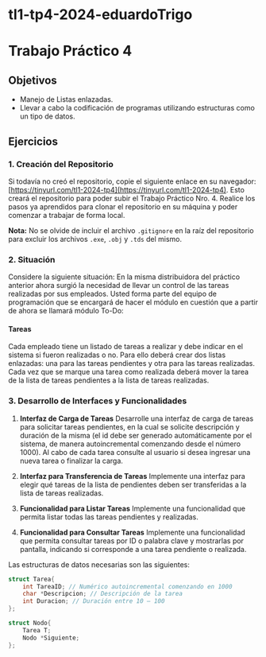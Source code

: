 # tl1-tp4-2024-eduardoTrigo

# Trabajo Práctico 4

## Objetivos
- Manejo de Listas enlazadas.
- Llevar a cabo la codificación de programas utilizando estructuras como un tipo de datos.

## Ejercicios

### 1. Creación del Repositorio
Si todavía no creó el repositorio, copie el siguiente enlace en su navegador: [https://tinyurl.com/tl1-2024-tp4](https://tinyurl.com/tl1-2024-tp4). Esto creará el repositorio para poder subir el Trabajo Práctico Nro. 4. Realice los pasos ya aprendidos para clonar el repositorio en su máquina y poder comenzar a trabajar de forma local.

**Nota:** No se olvide de incluir el archivo `.gitignore` en la raíz del repositorio para excluir los archivos `.exe`, `.obj` y `.tds` del mismo.

### 2. Situación
Considere la siguiente situación: En la misma distribuidora del práctico anterior ahora surgió la necesidad de llevar un control de las tareas realizadas por sus empleados. Usted forma parte del equipo de programación que se encargará de hacer el módulo en cuestión que a partir de ahora se llamará módulo To-Do:

#### Tareas
Cada empleado tiene un listado de tareas a realizar y debe indicar en el sistema si fueron realizadas o no. Para ello deberá crear dos listas enlazadas: una para las tareas pendientes y otra para las tareas realizadas. Cada vez que se marque una tarea como realizada deberá mover la tarea de la lista de tareas pendientes a la lista de tareas realizadas.

### 3. Desarrollo de Interfaces y Funcionalidades

1. **Interfaz de Carga de Tareas**
   Desarrolle una interfaz de carga de tareas para solicitar tareas pendientes, en la cual se solicite descripción y duración de la misma (el id debe ser generado automáticamente por el sistema, de manera autoincremental comenzando desde el número 1000). Al cabo de cada tarea consulte al usuario si desea ingresar una nueva tarea o finalizar la carga.

2. **Interfaz para Transferencia de Tareas**
   Implemente una interfaz para elegir qué tareas de la lista de pendientes deben ser transferidas a la lista de tareas realizadas.

3. **Funcionalidad para Listar Tareas**
   Implemente una funcionalidad que permita listar todas las tareas pendientes y realizadas.

4. **Funcionalidad para Consultar Tareas**
   Implemente una funcionalidad que permita consultar tareas por ID o palabra clave y mostrarlas por pantalla, indicando si corresponde a una tarea pendiente o realizada.

Las estructuras de datos necesarias son las siguientes:
   ```c
   struct Tarea{
       int TareaID; // Numérico autoincremental comenzando en 1000
       char *Descripcion; // Descripción de la tarea
       int Duracion; // Duración entre 10 – 100
   };

   struct Nodo{
       Tarea T;
       Nodo *Siguiente;
   };